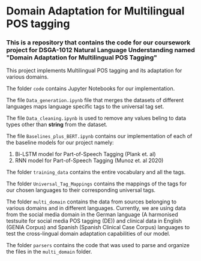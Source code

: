 # Domain Adaptation for Multilingual POS tagging
### This is a repository that contains the code for our coursework project for DSGA-1012 Natural Language Understanding named "Domain Adaptation for Multilingual POS Tagging"

This project implements Multilingual POS tagging and its adaptation for various domains. 

The folder ```code``` contains Jupyter Notebooks for our implementation.

The file ```Data_generation.ipynb``` file that merges the datasets of different languages maps language specific tags to the universal tag set. 

The file ```Data_cleaning.ipynb``` is used to remove any values beling to data types other than <b>string</b> from the dataset. 

The file ```Baselines_plus_BERT.ipynb``` contains our implementation of each of the baseline models for our project namely:

1. Bi-LSTM model for Part-of-Speech Tagging (Plank et. al)
2. RNN model for Part-of-Speech Tagging (Munoz et. al 2020)

The folder ```training_data``` contains the entire vocabulary and all the tags.<br>

The folder ```Universal_Tag_Mappings``` contains the mappings of the tags for our chosen languages to their corresponding universal tags.<br>
  
The folder ```multi_domain``` contains the data from sources belonging to various domains and in different languages. Currently, we are using data from the social media domain in the German language (A harmonised testsuite for social media POS tagging (DE)) and clinical data in English (GENIA Corpus) and Spanish (Spanish Clinical Case Corpus) languages to test the cross-lingual domain adaptation capabilities of our model.
  
The folder ```parsers``` contains the code that was used to parse and organize the files in the ```multi_domain``` folder. 



